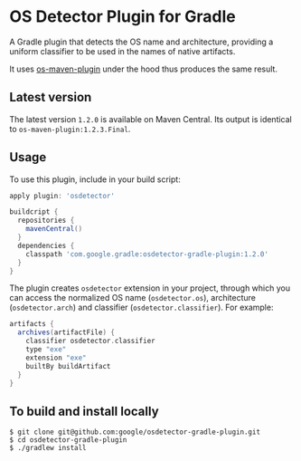 # OS Detector Plugin for Gradle
A Gradle plugin that detects the OS name and architecture, providing a uniform
classifier to be used in the names of native artifacts.

It uses [os-maven-plugin](https://github.com/trustin/os-maven-plugin) under the
hood thus produces the same result.

## Latest version
The latest version ``1.2.0`` is available on Maven Central.
Its output is identical to ``os-maven-plugin:1.2.3.Final``.

## Usage
To use this plugin, include in your build script:
```groovy
apply plugin: 'osdetector'

buildcript {
  repositories {
    mavenCentral()
  }
  dependencies {
    classpath 'com.google.gradle:osdetector-gradle-plugin:1.2.0'
  }
}
```

The plugin creates ``osdetector`` extension in your project, through which you
can access the normalized OS name (``osdetector.os``), architecture
(``osdetector.arch``) and classifier (``osdetector.classifier``). For example:
```groovy
artifacts {
  archives(artifactFile) {
    classifier osdetector.classifier
    type "exe"
    extension "exe"
    builtBy buildArtifact
  }
}
```

## To build and install locally
```
$ git clone git@github.com:google/osdetector-gradle-plugin.git
$ cd osdetector-gradle-plugin
$ ./gradlew install
```
